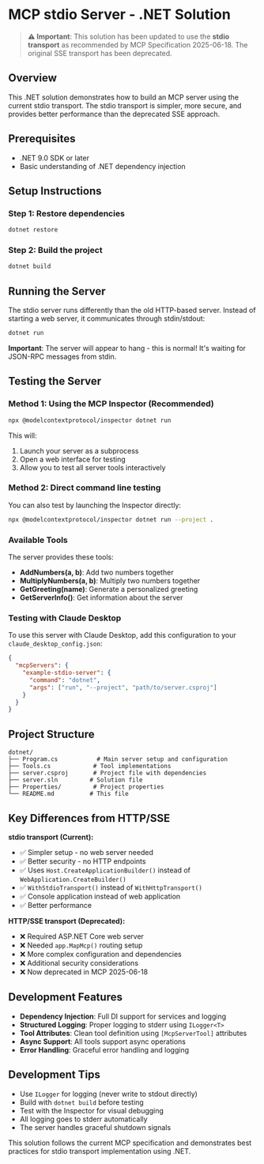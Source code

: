 # MCP stdio Server - .NET Solution

> **⚠️ Important**: This solution has been updated to use the **stdio transport** as recommended by MCP Specification 2025-06-18. The original SSE transport has been deprecated.

## Overview

This .NET solution demonstrates how to build an MCP server using the current stdio transport. The stdio transport is simpler, more secure, and provides better performance than the deprecated SSE approach.

## Prerequisites

- .NET 9.0 SDK or later
- Basic understanding of .NET dependency injection

## Setup Instructions

### Step 1: Restore dependencies

```bash
dotnet restore
```

### Step 2: Build the project

```bash
dotnet build
```

## Running the Server

The stdio server runs differently than the old HTTP-based server. Instead of starting a web server, it communicates through stdin/stdout:

```bash
dotnet run
```

**Important**: The server will appear to hang - this is normal! It's waiting for JSON-RPC messages from stdin.

## Testing the Server

### Method 1: Using the MCP Inspector (Recommended)

```bash
npx @modelcontextprotocol/inspector dotnet run
```

This will:
1. Launch your server as a subprocess
2. Open a web interface for testing
3. Allow you to test all server tools interactively

### Method 2: Direct command line testing

You can also test by launching the Inspector directly:

```bash
npx @modelcontextprotocol/inspector dotnet run --project .
```

### Available Tools

The server provides these tools:

- **AddNumbers(a, b)**: Add two numbers together
- **MultiplyNumbers(a, b)**: Multiply two numbers together  
- **GetGreeting(name)**: Generate a personalized greeting
- **GetServerInfo()**: Get information about the server

### Testing with Claude Desktop

To use this server with Claude Desktop, add this configuration to your `claude_desktop_config.json`:

```json
{
  "mcpServers": {
    "example-stdio-server": {
      "command": "dotnet",
      "args": ["run", "--project", "path/to/server.csproj"]
    }
  }
}
```

## Project Structure

```
dotnet/
├── Program.cs           # Main server setup and configuration
├── Tools.cs            # Tool implementations
├── server.csproj       # Project file with dependencies
├── server.sln         # Solution file
├── Properties/         # Project properties
└── README.md          # This file
```

## Key Differences from HTTP/SSE

**stdio transport (Current):**
- ✅ Simpler setup - no web server needed
- ✅ Better security - no HTTP endpoints
- ✅ Uses `Host.CreateApplicationBuilder()` instead of `WebApplication.CreateBuilder()`
- ✅ `WithStdioTransport()` instead of `WithHttpTransport()`
- ✅ Console application instead of web application
- ✅ Better performance

**HTTP/SSE transport (Deprecated):**
- ❌ Required ASP.NET Core web server
- ❌ Needed `app.MapMcp()` routing setup
- ❌ More complex configuration and dependencies
- ❌ Additional security considerations
- ❌ Now deprecated in MCP 2025-06-18

## Development Features

- **Dependency Injection**: Full DI support for services and logging
- **Structured Logging**: Proper logging to stderr using `ILogger<T>`
- **Tool Attributes**: Clean tool definition using `[McpServerTool]` attributes
- **Async Support**: All tools support async operations
- **Error Handling**: Graceful error handling and logging

## Development Tips

- Use `ILogger` for logging (never write to stdout directly)
- Build with `dotnet build` before testing
- Test with the Inspector for visual debugging
- All logging goes to stderr automatically
- The server handles graceful shutdown signals

This solution follows the current MCP specification and demonstrates best practices for stdio transport implementation using .NET.